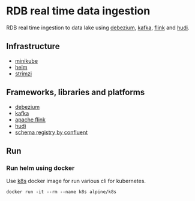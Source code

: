 # RDB real time data ingestion
RDB real time ingestion to data lake using [debezium](https://debezium.io), [kafka](https://kafka.apache.org), [flink](https://flink.apache.org) and [hudi](https://hudi.apache.org).

## Infrastructure

- [minikube](https://minikube.sigs.k8s.io)
- [helm](https://helm.sh)
- [strimzi](https://strimzi.io)

## Frameworks, libraries and platforms

- [debezium](https://debezium.io)
- [kafka](https://kafka.apache.org)
- [apache flink](https://flink.apache.org)
- [hudi](https://hudi.apache.org)
- [schema registry by confluent](https://docs.confluent.io/platform/current/schema-registry/index.html)

## Run

### Run helm using docker
Use [k8s](https://github.com/alpine-docker/k8s) docker image for run various cli for kubernetes.

```shell
docker run -it --rm --name k8s alpine/k8s 
```